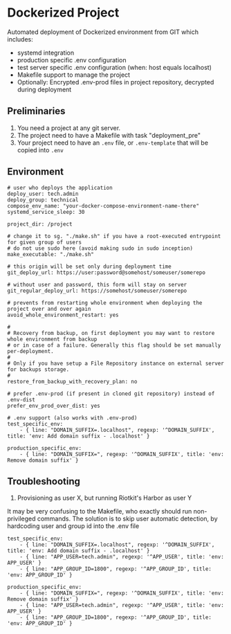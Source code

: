 Dockerized Project
==================

Automated deployment of Dockerized environment from GIT which includes:

- systemd integration
- production specific .env configuration
- test server specific .env configuration (when: host equals localhost)
- Makefile support to manage the project
- Optionally: Encrypted .env-prod files in project repository, decrypted during deployment

Preliminaries
-------------

1. You need a project at any git server.
2. The project need to have a Makefile with task "deployment_pre"
3. Your project need to have an `.env` file, or `.env-template` that will be copied into `.env`

Environment
----------- 

```yamlex 
# user who deploys the application
deploy_user: tech.admin
deploy_group: technical
compose_env_name: "your-docker-compose-environment-name-there"
systemd_service_sleep: 30

project_dir: /project

# change it to sg. "./make.sh" if you have a root-executed entrypoint for given group of users
# do not use sudo here (avoid making sudo in sudo inception)
make_executable: "./make.sh"

# this origin will be set only during deployment time
git_deploy_url: https://user:password@somehost/someuser/somerepo

# without user and password, this form will stay on server
git_regular_deploy_url: https://somehost/someuser/somerepo

# prevents from restarting whole environment when deploying the project over and over again
avoid_whole_environment_restart: yes

#
# Recovery from backup, on first deployment you may want to restore whole environment from backup
# or in case of a failure. Generally this flag should be set manually per-deployment.
#
# Only if you have setup a File Repository instance on external server for backups storage.
#
restore_from_backup_with_recovery_plan: no

# prefer .env-prod (if present in cloned git repository) instead of .env-dist
prefer_env_prod_over_dist: yes

# .env support (also works with .env-prod)
test_specific_env:
    - { line: "DOMAIN_SUFFIX=.localhost", regexp: '^DOMAIN_SUFFIX', title: 'env: Add domain suffix - .localhost' }

production_specific_env:
    - { line: "DOMAIN_SUFFIX=", regexp: '^DOMAIN_SUFFIX', title: 'env: Remove domain suffix' }

```

Troubleshooting
---------------

1. Provisioning as user X, but running Riotkit's Harbor as user Y

It may be very confusing to the Makefile, who exactly should run non-privileged commands.
The solution is to skip user automatic detection, by hardcoding user and group id into the .env file

```yamlex
test_specific_env:
    - { line: "DOMAIN_SUFFIX=.localhost", regexp: '^DOMAIN_SUFFIX', title: 'env: Add domain suffix - .localhost' }
    - { line: "APP_USER=tech.admin", regexp: '^APP_USER', title: 'env: APP_USER' }
    - { line: "APP_GROUP_ID=1800", regexp: '^APP_GROUP_ID', title: 'env: APP_GROUP_ID' }

production_specific_env:
    - { line: "DOMAIN_SUFFIX=", regexp: '^DOMAIN_SUFFIX', title: 'env: Remove domain suffix' }
    - { line: "APP_USER=tech.admin", regexp: '^APP_USER', title: 'env: APP_USER' }
    - { line: "APP_GROUP_ID=1800", regexp: '^APP_GROUP_ID', title: 'env: APP_GROUP_ID' }

```
